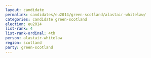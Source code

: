 ```yaml
---
layout: candidate
permalink: candidates/eu2014/green-scotland/alastair-whitelaw/
categories: candidate green-scotland
election: eu2014
list-rank: 4
list-rank-ordinal: 4th
person: alastair-whitelaw
region: scotland
party: green-scotland
---
```

